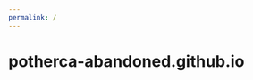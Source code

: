 ```yaml
---
permalink: /
---
```


# potherca-abandoned.github.io

<ul id="list"></ul>

<link rel="stylesheet" href="//maxcdn.bootstrapcdn.com/elusive-icons/2.0.0/css/elusive-icons.min.css" />
<link rel="stylesheet" href="https://pother.ca/CssBase/css/base.css" />
<link rel="stylesheet" href="https://pother.ca/embed-jsfiddle-result-on-potherca.css" />
<script src="'https://pother.ca/JsBase/add-on/show-github-repositories-for-subdomain.js"></script>
